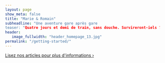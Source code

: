 ```yaml
---
layout: page
show_meta: false
title: "Marie & Romain"
subheadline: "Une aventure gare après gare
teaser: "Quatre jours et demi de train, sans douche. Survireront-iels ?"
header:
   image_fullwidth: "header_homepage_13.jpg"
permalink: "/getting-started/"
---
```


<a class="radius button small" href="{{ site.url }}{{ site.baseurl }}/blog/">Lisez nos articles pour plus d'informations ›</a>
